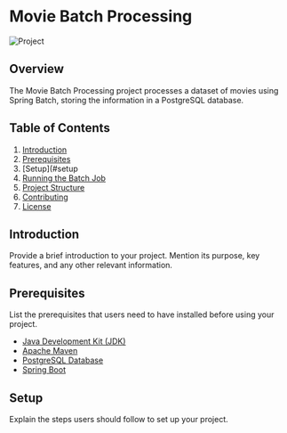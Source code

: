 # Movie Batch Processing

![Project ](path/to/your/logo.png)

## Overview

The Movie Batch Processing project processes a dataset of movies using Spring Batch, storing the information in a PostgreSQL database.

## Table of Contents

1. [Introduction](#introduction)
2. [Prerequisites](#prerequisites)
3. [Setup](#setup
4. [Running the Batch Job](#running-the-batch-job)
5. [Project Structure](#project-structure)
6. [Contributing](#contributing)
7. [License](#license)

## Introduction

Provide a brief introduction to your project. Mention its purpose, key features, and any other relevant information.

## Prerequisites

List the prerequisites that users need to have installed before using your project.

- [Java Development Kit (JDK)](https://www.oracle.com/java/technologies/javase-downloads.html)
- [Apache Maven](https://maven.apache.org/)
- [PostgreSQL Database](https://www.postgresql.org/download/)
- [Spring Boot](https://spring.io/projects/spring-boot)

## Setup

Explain the steps users should follow to set up your project.


